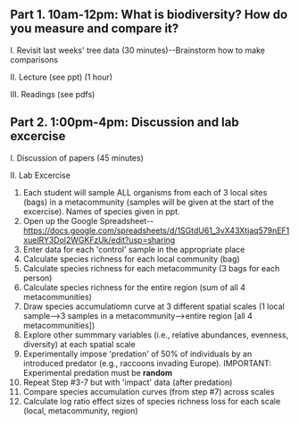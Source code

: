 ## Part 1. 10am-12pm: What is biodiversity? How do you measure and compare it?

I. Revisit last weeks' tree data (30 minutes)--Brainstorm how to make comparisons

II. Lecture (see ppt) (1 hour)

III. Readings (see pdfs)


## Part 2. 1:00pm-4pm: Discussion and lab excercise

I. Discussion of papers (45 minutes)

II. Lab Excercise 

1. Each student will sample ALL organisms from each of 3 local sites (bags) in a metacommunity (samples will be given at the start of the excercise). Names of species given in ppt.
2. Open up the Google Spreadsheet--https://docs.google.com/spreadsheets/d/1SGtdU61_3vX43Xtjaq579nEF1xuelRY3Dol2WGKFzUk/edit?usp=sharing
3. Enter data for each 'control' sample in the appropriate place
4. Calculate species richness for each local community (bag)
5. Calculate species richness for each metacommunity (3 bags for each person)
6. Calculate species richness for the entire region (sum of all 4 metacommunities)
7. Draw species accumulatiomn curve at 3 different spatial scales (1 local sample-->3 samples in a metacommunity-->entire region [all 4 metacommunities]) 
8. Explore other summmary variables (i.e., relative abundances, evenness, diversity) at each spatial scale
9. Experimentally impose 'predation' of 50% of individuals by an introduced predator (e.g., raccoons invading Europe). IMPORTANT: Experimental predation must be **random** 
10. Repeat Step #3-7 but with 'impact' data (after predation)
11. Compare species accumulation curves (from step #7) across scales
12. Calculate log ratio effect sizes of species richness loss for each scale (local, metacommunity, region)
